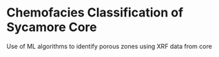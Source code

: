 # Chemofacies Classification of Sycamore Core
Use of ML algorithms to identify porous zones using XRF data from core
